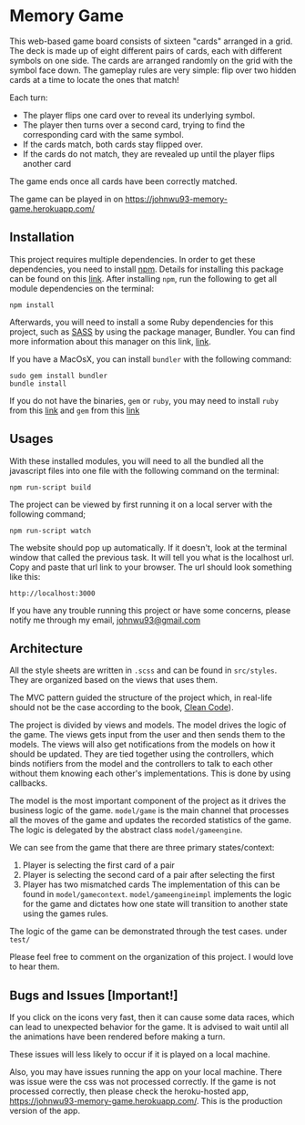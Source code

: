 # Memory Game
This web-based game board consists of sixteen "cards" arranged in a grid. The deck is made up of eight different pairs of cards, each with different symbols on one side. The cards are arranged randomly on the grid with the symbol face down. The gameplay rules are very simple: flip over two hidden cards at a time to locate the ones that match!

Each turn:
- The player flips one card over to reveal its underlying symbol.
- The player then turns over a second card, trying to find the corresponding card with the same symbol.
- If the cards match, both cards stay flipped over.
- If the cards do not match, they are revealed up until the player flips another card

The game ends once all cards have been correctly matched.

The game can be played in on
https://johnwu93-memory-game.herokuapp.com/ 


## Installation
This project requires multiple dependencies. In order to get these dependencies, you need to install 
[npm](https://www.npmjs.com/). Details for installing this package can be found on this
[link](https://www.npmjs.com/get-npm). After installing `npm`,  run the following to get all module
dependencies on the terminal:

```
npm install
```

Afterwards, you will need to install a some Ruby dependencies for this project, such as [SASS](http://sass-lang.com/) 
by using the package manager, Bundler. You can find more information about this manager on this link,
[link](https://github.com/bundler/bundler).

If you have a MacOsX, you can install `bundler` with the following command:

```
sudo gem install bundler
bundle install
```

If you do not have the binaries, `gem` or `ruby`, you may need to install 
`ruby` from this [link](https://www.ruby-lang.org/en/documentation/installation/) and `gem` from this [link](https://rubygems.org/gems/rubygems-update-2.6.14.gem) 

## Usages

With these installed modules, you will need to all the bundled all the javascript files into one file with the 
following command on the terminal:

```
npm run-script build
```

The project can be viewed by first running it on a local server with the 
following command;

```
npm run-script watch
```

The website should pop up automatically. If it doesn't, look at the terminal window that called the previous task.
It will tell you what is the localhost url. Copy and paste that url link to your browser. The url should look something like
this:

```
http://localhost:3000
```

If you have any trouble running this project or have some concerns, 
please notify me through my email, johnwu93@gmail.com

## Architecture
All the style sheets are written in `.scss` and can be found in `src/styles`. They are organized based
on the views that uses them.

The MVC pattern guided the structure of the project
which, in real-life should not be the case according to the book, [Clean Code](https://www.safaribooksonline.com/library/view/clean-architecture-a/9780134494272/)).

The project is divided by views and models. The model drives the logic of the game.
The views gets input from the user and then sends them to the models. The views will also get notifications from the 
models on how it should be updated.
They are tied together using the controllers, which binds notifiers from the model and the controllers to talk to each other 
without them knowing each other's implementations. This is done by using callbacks.

The model is the most important component of the project as it drives the business logic of the game.
`model/game` is the main channel that processes all the moves of the game and updates the recorded statistics of the game.
The logic is delegated by the abstract class `model/gameengine`.

We can see from the game that there are three primary states/context:
1. Player is selecting the first card of a pair
2. Player is selecting the second card of a pair after selecting the first
3. Player has two mismatched cards
The implementation of this can be found in `model/gamecontext`.
`model/gameengineimpl` implements the logic for the game and dictates how one state will transition to another state
using the games rules. 

The logic of the game can be demonstrated through the test cases. under `test/`

Please feel free to comment on the organization of this project. I would love to hear them. 

## Bugs and Issues [Important!]
If you click on the icons very fast, then it can cause some data races, which can
lead to unexpected behavior for the game. It is advised to wait until all the animations
have been rendered before making a turn. 

These issues will less likely to occur if it is played on a local machine. 

Also, you may have issues running the app on your local machine. There was issue were the css was
not processed correctly. If the game is not processed correctly, then please check the heroku-hosted
app, https://johnwu93-memory-game.herokuapp.com/. This is the production version of the app.
